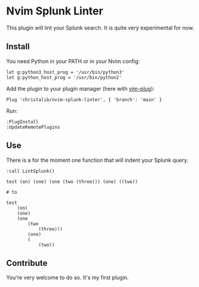 # Nvim Splunk Linter

This plugin will lint your Splunk search. It is quite very experimental for now.

## Install

You need Python in your PATH or in your Nvim config:

```vim
let g:python3_host_prog = '/usr/bin/python3'
let g:python_host_prog = '/usr/bin/python2'
```

Add the plugin to your plugin manager (here with [vim-plug](https://github.com/junegunn/vim-plug)):

```vim
Plug 'christalib/nvim-splunk-linter', { 'branch': 'main' }
```

Run:

```vim
:PlugInstall
:UpdateRemotePlugins
```

## Use

There is a for the moment one function that will indent your Splunk query.

```
:call LintSplunk()
```

```
test (on) (one) (one (two (three))) (one) ((two))

# to

test
	(on)
	(one)
	(one
		(two
			(three)))
        (one)
        (
	        (two))
```

## Contribute

You're very welcome to do so. It's my first plugin.
